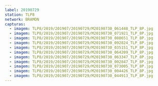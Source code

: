 ```yaml
---
label: 20190729
station: TLP8
network: BRAMON
capturas:
  - imagem: TLP8/2019/201907/20190729/M20190730_061448_TLP_8P.jpg
  - imagem: TLP8/2019/201907/20190729/M20190730_071921_TLP_8P.jpg
  - imagem: TLP8/2019/201907/20190729/M20190730_080651_TLP_8P.jpg
  - imagem: TLP8/2019/201907/20190729/M20190730_092824_TLP_8P.jpg
  - imagem: TLP8/2019/201907/20190729/M20190730_035151_TLP_8P.jpg
  - imagem: TLP8/2019/201907/20190729/M20190730_064209_TLP_8P.jpg
  - imagem: TLP8/2019/201907/20190729/M20190730_063347_TLP_8P.jpg
  - imagem: TLP8/2019/201907/20190729/M20190730_002847_TLP_8P.jpg
  - imagem: TLP8/2019/201907/20190729/M20190730_073005_TLP_8P.jpg
  - imagem: TLP8/2019/201907/20190729/M20190730_004426_TLP_8P.jpg
  - imagem: TLP8/2019/201907/20190729/M20190730_044913_TLP_8P.jpg
---
```

